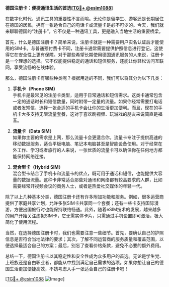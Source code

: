 **德国注册卡：便捷通讯生活的首选[[TG💪+ @esim1088](https://t.me/s/esim1088)]**

在数字化时代，通讯工具的重要性不言而喻。无论你是留学生、游客还是长期居住在德国的居民，拥有一张适合自己的电话卡或流量卡是必不可少的。今天，我们就来聊聊德国的“注册卡”，它不仅是一种通讯工具，更是融入当地生活的重要桥梁。

首先，什么是德国注册卡？简单来说，注册卡就是一种需要用户实名认证后才能使用的SIM卡。与普通预付费卡不同，注册卡通常需要提供护照信息进行登记，这使得它在安全性上更有保障。对于那些希望长期使用德国通讯服务的人来说，注册卡是一个理想的选择。它不仅能提供稳定的通话和短信服务，还能让你轻松访问互联网，享受流畅的在线体验。

那么，德国注册卡有哪些种类呢？根据用途的不同，我们可以将其分为以下几类：

1. **手机卡（Phone SIM）**  
   手机卡是最常见的注册卡类型，适用于日常通话和短信需求。这类卡通常包含一定的通话时长和短信数量，同时附带一定量的流量。如果你经常需要打电话或者发短信，选择一张合适的手机卡会让你的生活更加便利。而且，现在的手机卡大多支持无限流量套餐，这对于喜欢刷视频、玩游戏的朋友来说简直是福音。

2. **流量卡（Data SIM）**  
   如果你主要的需求是上网，那么流量卡会更适合你。流量卡专注于提供高速的移动数据服务，适合平板电脑、笔记本电脑甚至是智能设备使用。对于经常在外工作、学习或者旅行的人来说，一张优质的流量卡可以确保你在任何地方都能保持网络连接。

3. **混合型卡（Hybrid SIM）**  
   混合型卡结合了手机卡和流量卡的优点，既可用于通话和短信，也能提供大容量的数据流量。这种卡非常适合那些对通讯和网络都有较高要求的人群，比如需要经常开视频会议的商务人士，或者是热爱社交媒体的年轻一代。

除了以上几种基本分类，德国注册卡还有许多附加功能和服务。例如，很多运营商提供了家庭共享计划，允许多张SIM卡共享同一个套餐；还有一些卡支持国际漫游，方便出国旅行时也能保持联络畅通。此外，随着eSIM技术的发展，越来越多的用户开始关注虚拟SIM卡，它无需实体卡片，只需通过手机设置即可激活，极大简化了使用流程。

当然，在选择德国注册卡时，我们也需要注意一些细节。首先，要确认自己的护照信息是否符合当地法律的要求；其次，了解不同运营商的服务质量和覆盖范围，以便选择最适合自己的方案；最后，别忘了查看价格条款，避免不必要的额外费用。

总结一下，德国注册卡以其稳定性和安全性成为众多用户的首选。无论是学生党、上班族还是自由职业者，都能从中找到满足自己需求的选项。如果你想让自己的德国生活更加便捷高效，不妨考虑入手一张适合自己的注册卡吧！

[[TG💪+ @esim1088](https://t.me/s/esim1088) ![Image](https://i.postimg.cc/4NQfJmqS/Snipaste-2025-05-13-00-14-12.png)]